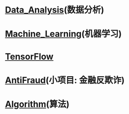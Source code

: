 # [Data_Analysis](https://github.com/Zahirgeek/Data/tree/master/Data_Analysis)(数据分析)

# [Machine_Learning](https://github.com/Zahirgeek/Data/tree/master/Machine_Learning)(机器学习)

# [TensorFlow](https://github.com/Zahirgeek/Data/tree/master/TensorFlow)

# [AntiFraud](https://github.com/Zahirgeek/Data/blob/master/AntiFraud.ipynb)(小项目: 金融反欺诈)

# [Algorithm](https://github.com/Zahirgeek/Data/tree/master/Algorithm)(算法)
